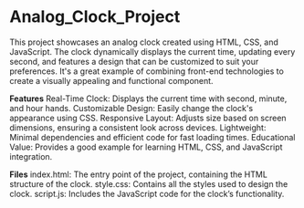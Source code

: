# Analog_Clock_Project
This project showcases an analog clock created using HTML, CSS, and JavaScript. The clock dynamically displays the current time, updating every second, and features a design that can be customized to suit your preferences. It's a great example of combining front-end technologies to create a visually appealing and functional component.

**Features**
Real-Time Clock: Displays the current time with second, minute, and hour hands.
Customizable Design: Easily change the clock's appearance using CSS.
Responsive Layout: Adjusts size based on screen dimensions, ensuring a consistent look across devices.
Lightweight: Minimal dependencies and efficient code for fast loading times.
Educational Value: Provides a good example for learning HTML, CSS, and JavaScript integration.

**Files**
index.html: The entry point of the project, containing the HTML structure of the clock.
style.css: Contains all the styles used to design the clock.
script.js: Includes the JavaScript code for the clock’s functionality.
